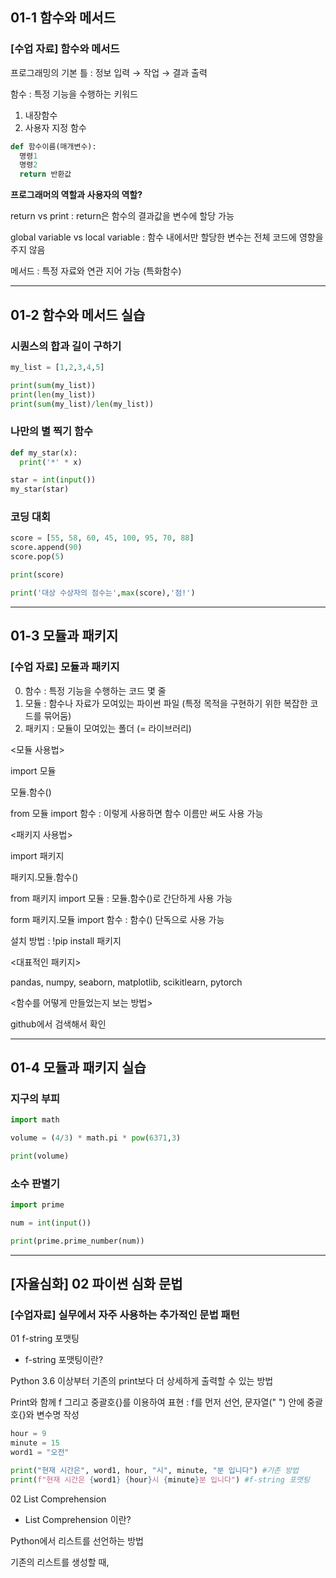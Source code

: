 ## 01-1 함수와 메서드
### [수업 자료] 함수와 메서드
프로그래밍의 기본 틀 : 정보 입력 → 작업 → 결과 출력

함수 : 특정 기능을 수행하는 키워드

1. 내장함수
2. 사용자 지정 함수

```python
def 함수이름(매개변수):
  명령1
  명령2
  return 반환값
```

**프로그래머의 역할과 사용자의 역할?**

return vs print : return은 함수의 결과값을 변수에 할당 가능

global variable vs local variable : 함수 내에서만 할당한 변수는 전체 코드에 영향을 주지 않음

메서드 : 특정 자료와 연관 지어 가능 (특화함수)

---
## 01-2 함수와 메서드 실습
### 시퀀스의 합과 길이 구하기

```python
my_list = [1,2,3,4,5]

print(sum(my_list))
print(len(my_list))
print(sum(my_list)/len(my_list))
```

### 나만의 별 찍기 함수

```python
def my_star(x):
  print('*' * x)

star = int(input())
my_star(star)
```

### 코딩 대회

```python
score = [55, 58, 60, 45, 100, 95, 70, 88]
score.append(90)
score.pop(5)

print(score)

print('대상 수상자의 점수는',max(score),'점!')
```

---
## 01-3 모듈과 패키지
### [수업 자료] 모듈과 패키지
0. 함수 : 특정 기능을 수행하는 코드 몇 줄
1. 모듈 : 함수나 자료가 모여있는 파이썬 파일 (특정 목적을 구현하기 위한 복잡한 코드를 묶어둠)
2. 패키지 : 모듈이 모여있는 폴더 (= 라이브러리)

<모듈 사용법>

import 모듈

모듈.함수()

from 모듈 import 함수 : 이렇게 사용하면 함수 이름만 써도 사용 가능

<패키지 사용법>

import 패키지

패키지.모듈.함수()

from 패키지 import 모듈 : 모듈.함수()로 간단하게 사용 가능

form 패키지.모듈 import 함수 : 함수() 단독으로 사용 가능

설치 방법 : !pip install 패키지

<대표적인 패키지>

pandas, numpy, seaborn, matplotlib, scikitlearn, pytorch

<함수를 어떻게 만들었는지 보는 방법>

github에서 검색해서 확인

---
## 01-4 모듈과 패키지 실습
### 지구의 부피

```python
import math

volume = (4/3) * math.pi * pow(6371,3)

print(volume)
```

### 소수 판별기

```python
import prime

num = int(input())

print(prime.prime_number(num))
```

---
## [자율심화] 02 파이썬 심화 문법
### [수업자료] 실무에서 자주 사용하는 추가적인 문법 패턴
01 f-string 포맷팅

* f-string 포맷팅이란?

Python 3.6 이상부터 기존의 print보다 더 상세하게 출력할 수 있는 방법

Print와 함께 f 그리고 중괄호{}를 이용하여 표현 : f를 먼저 선언, 문자열(" ") 안에 중괄호{}와 변수명 작성

```python
hour = 9
minute = 15
word1 = "오전"

print("현재 시간은", word1, hour, "시", minute, "분 입니다") #기존 방법
print(f"현재 시간은 {word1} {hour}시 {minute}분 입니다") #f-string 포맷팅
```

02 List Comprehension

* List Comprehension 이란?

Python에서 리스트를 선언하는 방법

기존의 리스트를 생성할 때, 


